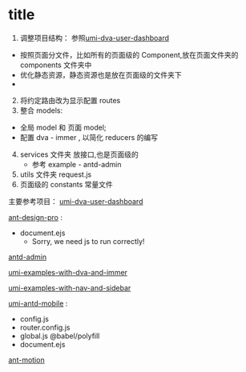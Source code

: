 # title

1. 调整项目结构：
   参照[umi-dva-user-dashboard](https://github.com/umijs/umi-dva-user-dashboard/blob/master/src/pages/users/models/users.js)

- 按照页面分文件，比如所有的页面级的 Component,放在页面文件夹的 components 文件夹中
- 优化静态资源，静态资源也是放在页面级的文件夹下
-

2. 将约定路由改为显示配置 routes
3. 整合 models:

- 全局 model 和 页面 model;
- 配置 dva - immer , 以简化 reducers 的编写

4. services 文件夹 放接口,也是页面级的
   - 参考 example - antd-admin
5. utils 文件夹 request.js
6. 页面级的 constants 常量文件

主要参考项目：
[umi-dva-user-dashboard](https://github.com/umijs/umi-dva-user-dashboard)

[ant-design-pro](https://github.com/ant-design/ant-design-pro)
:

- document.ejs
  - <noscript>Sorry, we need js to run correctly!</noscript>

[antd-admin](https://github.com/zuiidea/antd-admin)

[umi-examples-with-dva-and-immer](https://github.com/umijs/umi-examples/tree/master/with-dva-and-immer)

[umi-examples-with-nav-and-sidebar](https://github.com/umijs/umi-examples/tree/master/with-nav-and-sidebar)

[umi-antd-mobile](https://github.com/jinjinwa/umi-antd-mobile)
:

- config.js
- router.config.js
- global.js @babel/polyfill
- document.ejs

[ant-motion](https://github.com/ant-design/ant-motion)
